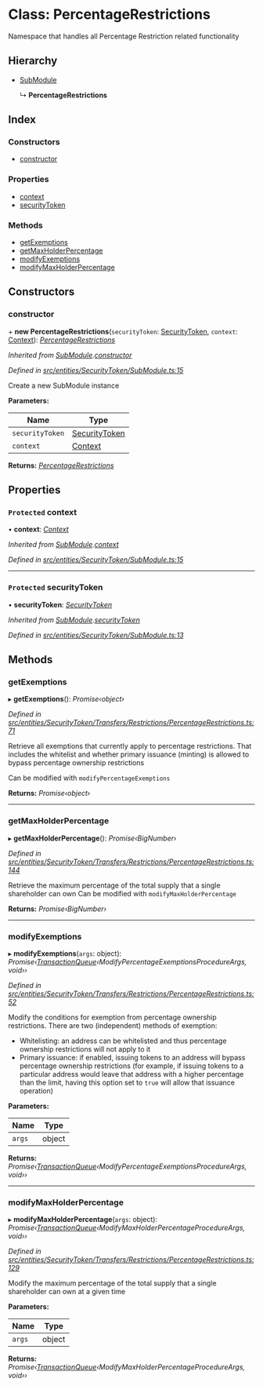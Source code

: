 # Class: PercentageRestrictions

Namespace that handles all Percentage Restriction related functionality

## Hierarchy

* [SubModule](entities.securitytoken.submodule.md)

  ↳ **PercentageRestrictions**

## Index

### Constructors

* [constructor](entities.securitytoken.transfers.restrictions.percentagerestrictions.md#constructor)

### Properties

* [context](entities.securitytoken.transfers.restrictions.percentagerestrictions.md#protected-context)
* [securityToken](entities.securitytoken.transfers.restrictions.percentagerestrictions.md#protected-securitytoken)

### Methods

* [getExemptions](entities.securitytoken.transfers.restrictions.percentagerestrictions.md#getexemptions)
* [getMaxHolderPercentage](entities.securitytoken.transfers.restrictions.percentagerestrictions.md#getmaxholderpercentage)
* [modifyExemptions](entities.securitytoken.transfers.restrictions.percentagerestrictions.md#modifyexemptions)
* [modifyMaxHolderPercentage](entities.securitytoken.transfers.restrictions.percentagerestrictions.md#modifymaxholderpercentage)

## Constructors

###  constructor

\+ **new PercentageRestrictions**(`securityToken`: [SecurityToken](entities.securitytoken.securitytoken.md), `context`: [Context](_context_.context.md)): *[PercentageRestrictions](entities.securitytoken.transfers.restrictions.percentagerestrictions.md)*

*Inherited from [SubModule](entities.securitytoken.submodule.md).[constructor](entities.securitytoken.submodule.md#constructor)*

*Defined in [src/entities/SecurityToken/SubModule.ts:15](https://github.com/PolymathNetwork/polymath-sdk/blob/1abe1ae/src/entities/SecurityToken/SubModule.ts#L15)*

Create a new SubModule instance

**Parameters:**

Name | Type |
------ | ------ |
`securityToken` | [SecurityToken](entities.securitytoken.securitytoken.md) |
`context` | [Context](_context_.context.md) |

**Returns:** *[PercentageRestrictions](entities.securitytoken.transfers.restrictions.percentagerestrictions.md)*

## Properties

### `Protected` context

• **context**: *[Context](_context_.context.md)*

*Inherited from [SubModule](entities.securitytoken.submodule.md).[context](entities.securitytoken.submodule.md#protected-context)*

*Defined in [src/entities/SecurityToken/SubModule.ts:15](https://github.com/PolymathNetwork/polymath-sdk/blob/1abe1ae/src/entities/SecurityToken/SubModule.ts#L15)*

___

### `Protected` securityToken

• **securityToken**: *[SecurityToken](entities.securitytoken.securitytoken.md)*

*Inherited from [SubModule](entities.securitytoken.submodule.md).[securityToken](entities.securitytoken.submodule.md#protected-securitytoken)*

*Defined in [src/entities/SecurityToken/SubModule.ts:13](https://github.com/PolymathNetwork/polymath-sdk/blob/1abe1ae/src/entities/SecurityToken/SubModule.ts#L13)*

## Methods

###  getExemptions

▸ **getExemptions**(): *Promise‹object›*

*Defined in [src/entities/SecurityToken/Transfers/Restrictions/PercentageRestrictions.ts:71](https://github.com/PolymathNetwork/polymath-sdk/blob/1abe1ae/src/entities/SecurityToken/Transfers/Restrictions/PercentageRestrictions.ts#L71)*

Retrieve all exemptions that currently apply to percentage restrictions. That includes the whitelist and whether primary issuance (minting) is allowed to bypass percentage ownership restrictions

Can be modified with `modifyPercentageExemptions`

**Returns:** *Promise‹object›*

___

###  getMaxHolderPercentage

▸ **getMaxHolderPercentage**(): *Promise‹BigNumber›*

*Defined in [src/entities/SecurityToken/Transfers/Restrictions/PercentageRestrictions.ts:144](https://github.com/PolymathNetwork/polymath-sdk/blob/1abe1ae/src/entities/SecurityToken/Transfers/Restrictions/PercentageRestrictions.ts#L144)*

Retrieve the maximum percentage of the total supply that a single shareholder can own
Can be modified with `modifyMaxHolderPercentage`

**Returns:** *Promise‹BigNumber›*

___

###  modifyExemptions

▸ **modifyExemptions**(`args`: object): *Promise‹[TransactionQueue](entities.transactionqueue.md)‹ModifyPercentageExemptionsProcedureArgs, void››*

*Defined in [src/entities/SecurityToken/Transfers/Restrictions/PercentageRestrictions.ts:52](https://github.com/PolymathNetwork/polymath-sdk/blob/1abe1ae/src/entities/SecurityToken/Transfers/Restrictions/PercentageRestrictions.ts#L52)*

Modify the conditions for exemption from percentage ownership restrictions. There are two (independent) methods of exemption:

- Whitelisting: an address can be whitelisted and thus percentage ownership restrictions will not apply to it
- Primary issuance: if enabled, issuing tokens to an address will bypass percentage ownership restrictions (for example, if issuing tokens to a particular address would leave that address with a higher percentage than the limit, having this option set to `true` will allow that issuance operation)

**Parameters:**

Name | Type |
------ | ------ |
`args` | object |

**Returns:** *Promise‹[TransactionQueue](entities.transactionqueue.md)‹ModifyPercentageExemptionsProcedureArgs, void››*

___

###  modifyMaxHolderPercentage

▸ **modifyMaxHolderPercentage**(`args`: object): *Promise‹[TransactionQueue](entities.transactionqueue.md)‹ModifyMaxHolderPercentageProcedureArgs, void››*

*Defined in [src/entities/SecurityToken/Transfers/Restrictions/PercentageRestrictions.ts:129](https://github.com/PolymathNetwork/polymath-sdk/blob/1abe1ae/src/entities/SecurityToken/Transfers/Restrictions/PercentageRestrictions.ts#L129)*

Modify the maximum percentage of the total supply that a single shareholder can own at a given time

**Parameters:**

Name | Type |
------ | ------ |
`args` | object |

**Returns:** *Promise‹[TransactionQueue](entities.transactionqueue.md)‹ModifyMaxHolderPercentageProcedureArgs, void››*
